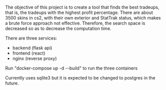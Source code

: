 The objective of this project is to create a tool that finds the best tradeups, that is, the tradeups with the highest profit percentage.
There are about 3500 skins in cs2, with their own exterior and StatTrak status, which makes a brute force approach not effective.
Therefore, the search space is decreased so as to decrease the computation time.

There are three services:
- backend (flask api)
- frontend (react)
- nginx (reverse proxy)

Run "docker-compose up -d --build" to run the three containers

Currently uses sqlite3 but it is expected to be changed to postgres in the future.